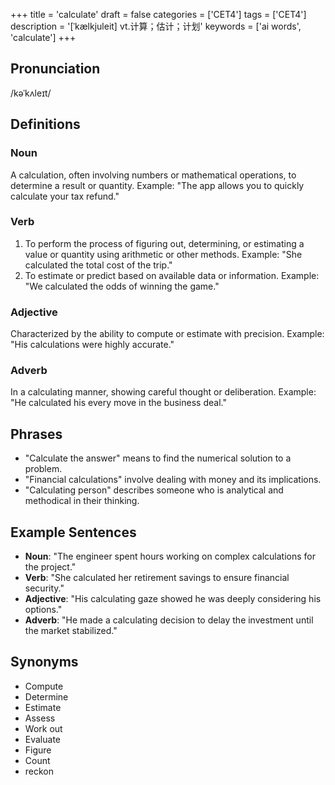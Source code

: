+++
title = 'calculate'
draft = false
categories = ['CET4']
tags = ['CET4']
description = '[ˈkælkjuleit] vt.计算；估计；计划'
keywords = ['ai words', 'calculate']
+++

## Pronunciation
/kəˈkʌleɪt/

## Definitions
### Noun
A calculation, often involving numbers or mathematical operations, to determine a result or quantity. Example: "The app allows you to quickly calculate your tax refund."

### Verb
1. To perform the process of figuring out, determining, or estimating a value or quantity using arithmetic or other methods. Example: "She calculated the total cost of the trip."
2. To estimate or predict based on available data or information. Example: "We calculated the odds of winning the game."

### Adjective
Characterized by the ability to compute or estimate with precision. Example: "His calculations were highly accurate."

### Adverb
In a calculating manner, showing careful thought or deliberation. Example: "He calculated his every move in the business deal."

## Phrases
- "Calculate the answer" means to find the numerical solution to a problem.
- "Financial calculations" involve dealing with money and its implications.
- "Calculating person" describes someone who is analytical and methodical in their thinking.

## Example Sentences
- **Noun**: "The engineer spent hours working on complex calculations for the project."
- **Verb**: "She calculated her retirement savings to ensure financial security."
- **Adjective**: "His calculating gaze showed he was deeply considering his options."
- **Adverb**: "He made a calculating decision to delay the investment until the market stabilized."

## Synonyms
- Compute
- Determine
- Estimate
- Assess
- Work out
- Evaluate
- Figure
- Count
- reckon
